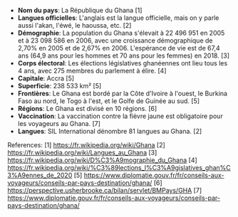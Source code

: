 * **Nom du pays**: La République du Ghana [1]
* **Langues officielles**: L'anglais est la langue officielle, mais on y parle aussi l'akan, l'éwé, le haoussa, etc. [2]
* **Démographie**: La population du Ghana s'élevait à 22 496 951 en 2005 et à 23 098 586 en 2006, avec une croissance démographique de 2,70% en 2005 et de 2,67% en 2006. L'espérance de vie est de 67,4 ans (64,9 ans pour les hommes et 70 ans pour les femmes) en 2018. [3]
* **Corps électoral**: Les élections législatives ghanéennes ont lieu tous les 4 ans, avec 275 membres du parlement à élire. [4]
* **Capitale**: Accra [5]
* **Superficie**: 238 533 km² [5]
* **Frontières**: Le Ghana est bordé par la Côte d'Ivoire à l'ouest, le Burkina Faso au nord, le Togo à l'est, et le Golfe de Guinée au sud. [5]
* **Régions**: Le Ghana est divisé en 10 régions. [6]
* **Vaccination**: La vaccination contre la fièvre jaune est obligatoire pour les voyageurs au Ghana. [7]
* **Langues**: SIL International dénombre 81 langues au Ghana. [2]

References:
[1] https://fr.wikipedia.org/wiki/Ghana
[2] https://fr.wikipedia.org/wiki/Langues_au_Ghana
[3] https://fr.wikipedia.org/wiki/D%C3%A9mographie_du_Ghana
[4] https://fr.wikipedia.org/wiki/%C3%89lections_l%C3%A9gislatives_ghan%C3%A9ennes_de_2020
[5] https://www.diplomatie.gouv.fr/fr/conseils-aux-voyageurs/conseils-par-pays-destination/ghana/
[6] https://perspective.usherbrooke.ca/bilan/servlet/BMPays/GHA
[7] https://www.diplomatie.gouv.fr/fr/conseils-aux-voyageurs/conseils-par-pays-destination/ghana/